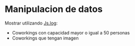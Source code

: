 # Manipulacion de datos

Mostrar utilizando [Js.log](https://reasonml.github.io/docs/en/interop#just-dumping-javascript-in-the-middle-of-your-reason-code):

- Coworkings con capacidad mayor o igual a 50 personas
- Coworkings que tengan imagen
